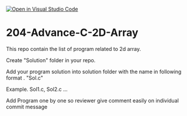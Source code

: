 [![Open in Visual Studio Code](https://classroom.github.com/assets/open-in-vscode-f059dc9a6f8d3a56e377f745f24479a46679e63a5d9fe6f495e02850cd0d8118.svg)](https://classroom.github.com/online_ide?assignment_repo_id=7485380&assignment_repo_type=AssignmentRepo)
# 204-Advance-C-2D-Array
This repo contain the list of program related to 2d array.

Create "Solution" folder in your repo.

Add your program solution into solution folder with the name in following format . "Sol<prog no>.c"
  
Example. Sol1.c, Sol2.c ...
  
Add Program one by one so reviewer give comment easily on individual commit message 
